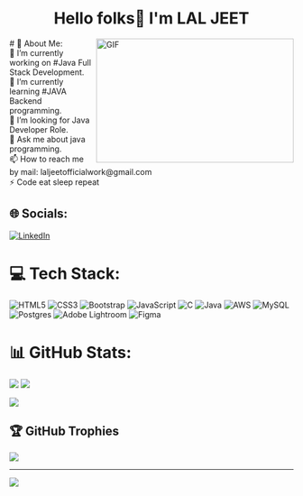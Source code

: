 ## <h1 align="center">Hello folks👋 I'm LAL JEET</h1>
<img align="right" top="500" height="220" width="350" alt="GIF" src="https://media.giphy.com/media/SWoSkN6DxTszqIKEqv/giphy.gif">
# 💫 About Me:<br>
🔭 I’m currently working on #Java Full Stack Development.<br>🌱 I’m currently learning #JAVA Backend programming.<br>🤔 I’m looking for Java Developer Role.<br>💬 Ask me about java programming.<br>📫 How to reach me by mail: laljeetofficialwork@gmail.com <br>⚡ Code eat sleep repeat


## 🌐 Socials:
[![LinkedIn](https://img.shields.io/badge/LinkedIn-%230077B5.svg?logo=linkedin&logoColor=white)](https://linkedin.com/in/https://www.linkedin.com/in/lal-jeet-474082216/) 

# 💻 Tech Stack:
![HTML5](https://img.shields.io/badge/html5-%23E34F26.svg?style=for-the-badge&logo=html5&logoColor=white) ![CSS3](https://img.shields.io/badge/css3-%231572B6.svg?style=for-the-badge&logo=css3&logoColor=white) ![Bootstrap](https://img.shields.io/badge/bootstrap-%238511FA.svg?style=for-the-badge&logo=bootstrap&logoColor=white) ![JavaScript](https://img.shields.io/badge/javascript-%23323330.svg?style=for-the-badge&logo=javascript&logoColor=%23F7DF1E) ![C](https://img.shields.io/badge/c-%2300599C.svg?style=for-the-badge&logo=c&logoColor=white) ![Java](https://img.shields.io/badge/java-%23ED8B00.svg?style=for-the-badge&logo=openjdk&logoColor=white) ![AWS](https://img.shields.io/badge/AWS-%23FF9900.svg?style=for-the-badge&logo=amazon-aws&logoColor=white) ![MySQL](https://img.shields.io/badge/mysql-4479A1.svg?style=for-the-badge&logo=mysql&logoColor=white) ![Postgres](https://img.shields.io/badge/postgres-%23316192.svg?style=for-the-badge&logo=postgresql&logoColor=white) ![Adobe Lightroom](https://img.shields.io/badge/Adobe%20Lightroom-31A8FF.svg?style=for-the-badge&logo=Adobe%20Lightroom&logoColor=white) ![Figma](https://img.shields.io/badge/figma-%23F24E1E.svg?style=for-the-badge&logo=figma&logoColor=white)
# 📊 GitHub Stats:
![](https://github-readme-stats.vercel.app/api?username=lal-jeet&theme=dark&hide_border=false&include_all_commits=false&count_private=false)
![](https://github-readme-streak-stats.herokuapp.com/?user=lal-jeet&theme=dark&hide_border=false)<br/>

![](https://github-readme-stats.vercel.app/api/top-langs/?username=lal-jeet&theme=dark&hide_border=false&include_all_commits=false&count_private=false&layout=compact)

## 🏆 GitHub Trophies
![](https://github-profile-trophy.vercel.app/?username=lal-jeet&theme=radical&no-frame=false&no-bg=true&margin-w=4)

---
[![](https://visitcount.itsvg.in/api?id=lal-jeet&icon=0&color=0)](https://visitcount.itsvg.in)
